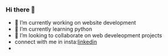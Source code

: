 ### Hi there 👋



- 🔭 I’m currently working on website development
- 🌱 I’m currently learning python
- 👯 I’m looking to collaborate on web develeopment projects
- connect with me in insta:[linkedin](https://www.instagram.com/bipin_sainju/)
- <!--
- 🤔 I’m looking for help with ...
- 💬 Ask me about ...
- 📫 How to reach me: ...
- 😄 Pronouns: ...
- ⚡ Fun fact: ...

-->
